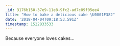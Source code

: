 ```yaml
---
_id: 3176b150-37e9-11e8-9fc2-ad7c89f05ee4
title: "How to bake a delicious cake \U0001F382"
date: '2018-04-04T09:18:53.591Z'
timestamp: 1522833533
---
```

Because everyone loves cakes...
